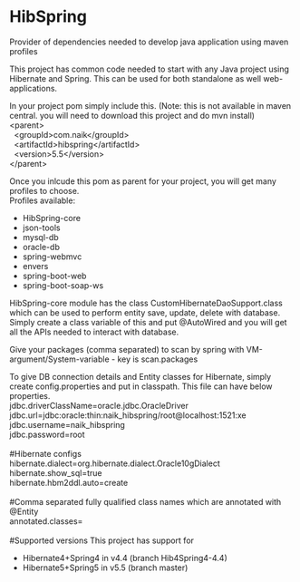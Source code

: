# HibSpring
Provider of dependencies needed to develop java application using maven profiles

This project has common code needed to start with any Java project using Hibernate and Spring. This can be used for both standalone as well web-applications.

In your project pom simply include this. (Note: this is not available in maven central. you will need to download this project and do mvn install)<br/>
&lt;parent&gt;<br/>
&nbsp;&nbsp;&lt;groupId&gt;com.naik&lt;/groupId&gt;<br/>
&nbsp;&nbsp;&lt;artifactId&gt;hibspring&lt;/artifactId&gt;<br/>
&nbsp;&nbsp;&lt;version&gt;5.5&lt;/version&gt;<br/>
&lt;/parent&gt;<br/>

Once you inlcude this pom as parent for your project, you will get many profiles to choose.
<br/>Profiles available:
<ul>
  <li>HibSpring-core</li>
  <li>json-tools</li>
  <li>mysql-db</li>
  <li>oracle-db</li>
  <li>spring-webmvc</li>
  <li>envers</li>
  <li>spring-boot-web</li>
  <li>spring-boot-soap-ws</li>
</ul>

HibSpring-core module has the class CustomHibernateDaoSupport.class which can be used to perform entity save, update, delete with database.
Simply create a class variable of this and put @AutoWired and you will get all the APIs needed to interact with database.

Give your packages (comma separated) to scan by spring with VM-argument/System-variable - key is scan.packages

To give DB connection details and Entity classes for Hibernate, simply create config.properties and put in classpath. This file can have below properties.
<br/>
jdbc.driverClassName=oracle.jdbc.OracleDriver<br/>
jdbc.url=jdbc:oracle:thin:naik_hibspring/root@localhost:1521:xe<br/>
jdbc.username=naik_hibspring<br/>
jdbc.password=root<br/>
<br/>
\#Hibernate configs<br/>
hibernate.dialect=org.hibernate.dialect.Oracle10gDialect<br/>
hibernate.show_sql=true<br/>
hibernate.hbm2ddl.auto=create<br/>
<br/>
\#Comma separated fully qualified class names which are annotated with @Entity<br/>
annotated.classes=<br/>
<br/>
#Supported versions
This project has support for
<ul>
  <li>Hibernate4+Spring4 in v4.4 (branch Hib4Spring4-4.4)</li>
  <li>Hibernate5+Spring5 in v5.5 (branch master)</li>
</ul>
